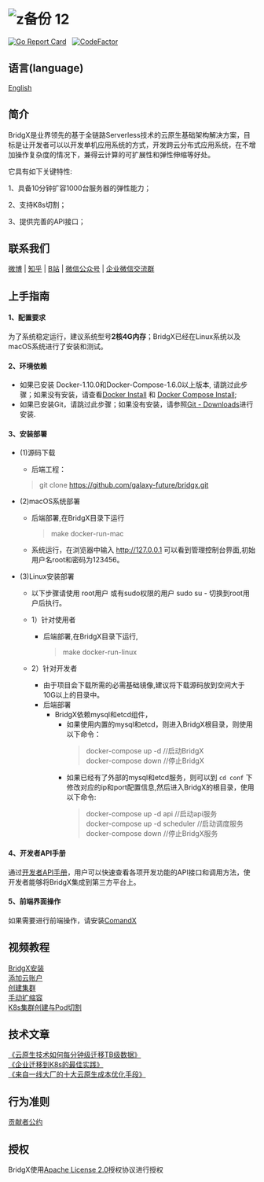 ![z备份 12](https://user-images.githubusercontent.com/94337797/142638151-d38ff88d-e2ad-427d-bef5-2c0345557920.png)
======

[![Go Report Card](https://goreportcard.com/badge/github.com/galaxy-future/BridgX)](https://goreportcard.com/report/github.com/galaxy-future/BridgX) &nbsp;
[![CodeFactor](https://www.codefactor.io/repository/github/galaxy-future/bridgx/badge)](https://www.codefactor.io/repository/github/galaxy-future/bridgx)

语言(language)
----

[English](https://github.com/galaxy-future/bridgx/blob/dev/docs/EN-README.md)

简介
--------
BridgX是业界领先的基于全链路Serverless技术的云原生基础架构解决方案，目标是让开发者可以以开发单机应用系统的方式，开发跨云分布式应用系统，在不增加操作复杂度的情况下，兼得云计算的可扩展性和弹性伸缩等好处。

它具有如下关键特性:

1、具备10分钟扩容1000台服务器的弹性能力；

2、支持K8s切割；

3、提供完善的API接口；


联系我们
----
[微博](https://weibo.com/galaxyfuture) | [知乎](https://www.zhihu.com/org/xing-yi-wei-lai) | [B站](https://space.bilibili.com/2057006251)
| [微信公众号](https://github.com/galaxy-future/comandx/blob/main/docs/resource/wechat_official_account.md)
| [企业微信交流群](https://github.com/galaxy-future/comandx/blob/main/docs/resource/wechat.md)


上手指南
----
#### 1、配置要求  
为了系统稳定运行，建议系统型号**2核4G内存**；BridgX已经在Linux系统以及macOS系统进行了安装和测试。


#### 2、环境依赖
- 如果已安装 Docker-1.10.0和Docker-Compose-1.6.0以上版本, 请跳过此步骤；如果没有安装，请查看[Docker Install](https://www.docker.com/products/container-runtime) 和 [Docker Compose Install](https://docs.docker.com/compose/install/);
- 如果已安装Git，请跳过此步骤；如果没有安装，请参照[Git - Downloads](https://git-scm.com/downloads)进行安装.


#### 3、安装部署  

* (1)源码下载
  - 后端工程：
  > git clone https://github.com/galaxy-future/bridgx.git
 
* (2)macOS系统部署
  - 后端部署,在BridgX目录下运行
    > make docker-run-mac
  - 系统运行，在浏览器中输入 http://127.0.0.1 可以看到管理控制台界面,初始用户名root和密码为123456。

* (3)Linux安装部署
  - 以下步骤请使用 root用户 或有sudo权限的用户 sudo su - 切换到root用户后执行。
  - 1）针对使用者
    - 后端部署,在BridgX目录下运行,
      > make docker-run-linux
 
  - 2）针对开发者
    - 由于项目会下载所需的必需基础镜像,建议将下载源码放到空间大于10G以上的目录中。
    - 后端部署
      - BridgX依赖mysql和etcd组件，
           - 如果使用内置的mysql和etcd，则进入BridgX根目录，则使用以下命令：            
             > docker-compose up -d    //启动BridgX <br>
             > docker-compose down    //停止BridgX  <br>
           - 如果已经有了外部的mysql和etcd服务，则可以到 `cd conf` 下修改对应的ip和port配置信息,然后进入BridgX的根目录，使用以下命令:
             > docker-compose up -d api    //启动api服务 <br>
             > docker-compose up -d scheduler //启动调度服务 <br>
             > docker-compose down     //停止BridgX服务
#### 4、开发者API手册
通过[开发者API手册](https://github.com/galaxy-future/bridgx/blob/master/docs/developer_api.md)，用户可以快速查看各项开发功能的API接口和调用方法，使开发者能够将BridgX集成到第三方平台上。

#### 5、前端界面操作
如果需要进行前端操作，请安装[ComandX](https://github.com/galaxy-future/comandx/blob/main/README.md)

视频教程
------
[BridgX安装](https://www.bilibili.com/video/BV1n34y167o8/) <br>
[添加云账户](https://www.bilibili.com/video/BV1Jr4y1S7q4/)  <br>
[创建集群](https://www.bilibili.com/video/BV1Wb4y1v7jw/)   <br>
[手动扩缩容](https://www.bilibili.com/video/BV1bm4y197QD/)  <br>
[K8s集群创建与Pod切割](https://www.bilibili.com/video/BV1FY411p7rE/)<br>


技术文章
------
[《云原生技术如何每分钟级迁移TB级数据》](https://zhuanlan.zhihu.com/p/442746588)<br>
[《企业迁移到K8s的最佳实践》](https://zhuanlan.zhihu.com/p/445131885) <br>
[《来自一线大厂的十大云原生成本优化手段》](https://zhuanlan.zhihu.com/p/448405809)<br>



行为准则
------
[贡献者公约](https://github.com/galaxy-future/bridgx/blob/master/CODE_OF_CONDUCT)

授权
-----

BridgX使用[Apache License 2.0](https://github.com/galaxy-future/bridgx/blob/master/LICENSE)授权协议进行授权
